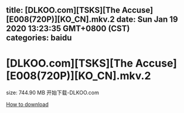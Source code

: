
title: [DLKOO.com][TSKS][The Accuse][E008(720P)][KO_CN].mkv.2
date: Sun Jan 19 2020 13:23:35 GMT+0800 (CST)    
categories: baidu
---

# [DLKOO.com][TSKS][The Accuse][E008(720P)][KO_CN].mkv.2
size: 744.90 MB
 开始下载-DLKOO.com
 

[How to download](https://bpcam.bemobtrk.com/go/2ceec3aa-1ca2-46d6-b9ff-aaa5c184517c?jno=980)